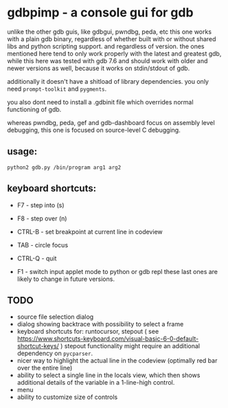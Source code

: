 gdbpimp - a console gui for gdb
===============================

unlike the other gdb guis, like gdbgui, pwndbg, peda, etc this
one works with a plain gdb binary, regardless of whether
built with or without shared libs and python scripting support.
and regardless of version. the ones mentioned here tend to only
work properly with the latest and greatest gdb, while this here
was tested with gdb 7.6 and should work with older and newer
versions as well, because it works on stdin/stdout of gdb.

additionally it doesn't have a shitload of library dependencies.
you only need `prompt-toolkit` and `pygments`.

you also dont need to install a .gdbinit file which overrides
normal functioning of gdb.

whereas pwndbg, peda, gef and gdb-dashboard focus on assembly
level debugging, this one is focused on source-level C debugging.

usage:
------

    python2 gdb.py /bin/program arg1 arg2

keyboard shortcuts:
-------------------

- F7     - step into (s)
- F8     - step over (n)
- CTRL-B - set breakpoint at current line in codeview
- TAB    - circle focus

- CTRL-Q - quit
- F1     - switch input applet mode to python or gdb repl
these last ones are likely to change in future versions.

TODO
----
- source file selection dialog
- dialog showing backtrace with possibility to select a frame
- keyboard shortcuts for: runtocursor, stepout
  ( see https://www.shortcuts-keyboard.com/visual-basic-6-0-default-shortcut-keys/ )
  stepout functionality might require an additional dependency on `pycparser`.
- nicer way to highlight the actual line in the codeview
  (optimally red bar over the entire line)
- ability to select a single line in the locals view, which then shows
  additional details of the variable in a 1-line-high control.
- menu
- ability to customize size of controls
